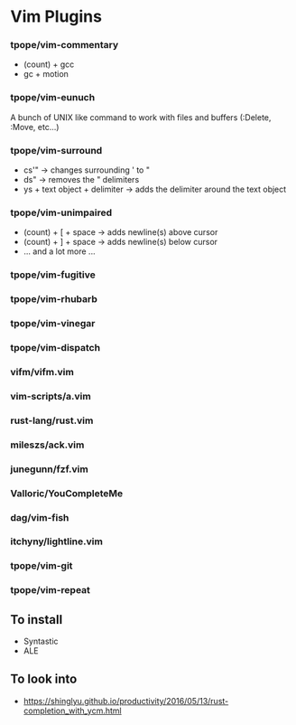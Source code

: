 # Vim Plugins

### tpope/vim-commentary
- (count) + gcc
- gc + motion

### tpope/vim-eunuch
A bunch of UNIX like command to work with files and buffers (:Delete, :Move, etc...)

### tpope/vim-surround
- cs'" -> changes surrounding ' to "
- ds" -> removes the " delimiters
- ys + text object + delimiter -> adds the delimiter around the text object

### tpope/vim-unimpaired
- (count) + [ + space -> adds newline(s) above cursor
- (count) + ] + space -> adds newline(s) below cursor
- ... and a lot more ...

### tpope/vim-fugitive

### tpope/vim-rhubarb

### tpope/vim-vinegar

### tpope/vim-dispatch

### vifm/vifm.vim

### vim-scripts/a.vim

### rust-lang/rust.vim

### mileszs/ack.vim

### junegunn/fzf.vim

### Valloric/YouCompleteMe

### dag/vim-fish

### itchyny/lightline.vim
### tpope/vim-git
### tpope/vim-repeat

## To install
- Syntastic
- ALE

## To look into
- https://shinglyu.github.io/productivity/2016/05/13/rust-completion_with_ycm.html
